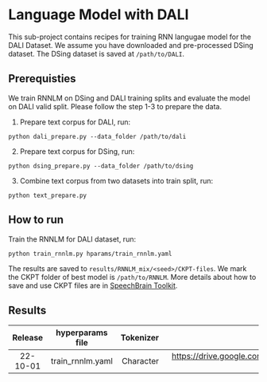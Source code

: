 # Language Model with DALI
This sub-project contains recipes for training RNN langugae model for the DALI Dataset. We assume you have downloaded and pre-processed DSing dataset. The DSing dataset is saved at `/path/to/DALI`.

## Prerequisties
We train RNNLM on DSing and DALI training splits and evaluate the model on DALI valid split. Please follow the step 1-3 to prepare the data.

1. Prepare text corpus for DALI, run:
```
python dali_prepare.py --data_folder /path/to/dali
```

2. Prepare text corpus for DSing, run:
```
python dsing_prepare.py --data_folder /path/to/dsing
```

3. Combine text corpus from two datasets into train split, run:
```
python text_prepare.py
```

## How to run

Train the RNNLM for DALI dataset, run:
```
python train_rnnlm.py hparams/train_rnnlm.yaml
```
The results are saved to `results/RNNLM_mix/<seed>/CKPT-files`. We mark the CKPT folder of best model is `/path/to/RNNLM`. More details about how to save and use CKPT files are in [SpeechBrain Toolkit](https://speechbrain.github.io).


## Results
| Release | hyperparams file | Tokenizer | Model link | GPUs |
|:-------------:|:---------------------------:| -----:| --------:| :-----------:|
| 22-10-01 | train_rnnlm.yaml |  Character | https://drive.google.com/drive/folders/1EPIWTCH8e4R8oki987PdqRjFN-A7nXP8?usp=sharing | 1xA5000 23GB |
